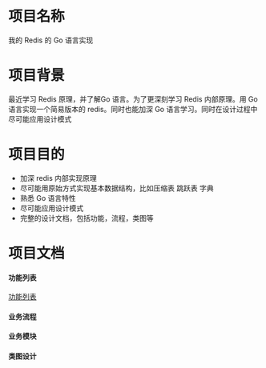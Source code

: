 # 项目名称

我的 Redis 的 Go 语言实现

# 项目背景

最近学习 Redis 原理，并了解Go 语言。为了更深刻学习 Redis 内部原理。用 Go 语言实现一个简易版本的 redis。同时也能加深
Go 语言学习。同时在设计过程中尽可能应用设计模式

# 项目目的

* 加深 redis 内部实现原理
* 尽可能用原始方式实现基本数据结构，比如压缩表 跳跃表 字典
* 熟悉 Go 语言特性
* 尽可能应用设计模式
* 完整的设计文档，包括功能，流程，类图等

# 项目文档

#### 功能列表
[功能列表]('./docs/功能列表.md')

#### 业务流程

#### 业务模块

#### 类图设计
